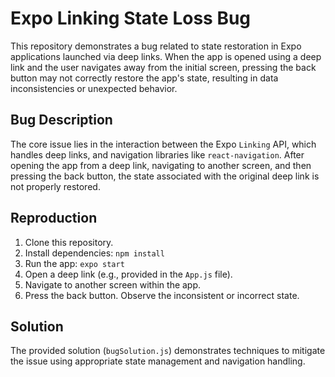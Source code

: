 # Expo Linking State Loss Bug

This repository demonstrates a bug related to state restoration in Expo applications launched via deep links.  When the app is opened using a deep link and the user navigates away from the initial screen, pressing the back button may not correctly restore the app's state, resulting in data inconsistencies or unexpected behavior.

## Bug Description
The core issue lies in the interaction between the Expo `Linking` API, which handles deep links, and navigation libraries like `react-navigation`. After opening the app from a deep link, navigating to another screen, and then pressing the back button, the state associated with the original deep link is not properly restored.

## Reproduction
1. Clone this repository.
2. Install dependencies: `npm install`
3. Run the app: `expo start`
4. Open a deep link (e.g., provided in the `App.js` file).
5. Navigate to another screen within the app.
6. Press the back button. Observe the inconsistent or incorrect state.

## Solution
The provided solution (`bugSolution.js`) demonstrates techniques to mitigate the issue using appropriate state management and navigation handling.